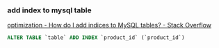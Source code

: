 ### add index to mysql table


[optimization - How do I add indices to MySQL tables? - Stack Overflow](https://stackoverflow.com/questions/3002605/how-do-i-add-indices-to-mysql-tables "optimization - How do I add indices to MySQL tables? - Stack Overflow")




```sql
ALTER TABLE `table` ADD INDEX `product_id` (`product_id`)

```
